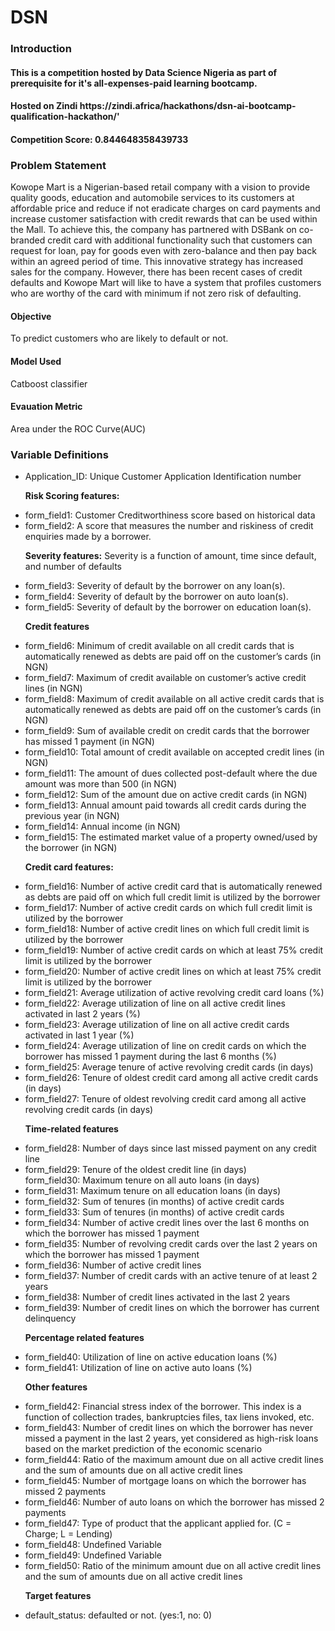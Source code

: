 # DSN
<h3>Introduction</h3>

<h4>This is a competition hosted by Data Science Nigeria as part of prerequisite for it's all-expenses-paid learning bootcamp. 
<h4>Hosted on Zindi https://zindi.africa/hackathons/dsn-ai-bootcamp-qualification-hackathon/'
<h4>Competition Score: 0.844648358439733
<h3>Problem Statement</h3>
<p>Kowope Mart is a Nigerian-based retail company with a vision to provide quality goods, education and automobile services to its customers at affordable price and reduce if not eradicate charges on card payments and increase customer satisfaction with credit rewards that can be used within the Mall. To achieve this, the company has partnered with DSBank on co-branded credit card with additional functionality such that customers can request for loan, pay for goods even with zero-balance and then pay back within an agreed period of time. This innovative strategy has increased sales for the company. However, there has been recent cases of credit defaults and Kowope Mart will like to have a system that profiles customers who are worthy of the card with minimum if not zero risk of defaulting.</p>

<h4>Objective</h4> To predict customers who are likely to default or not.
<h4>Model Used</h4> Catboost classifier
<h4>Evauation Metric</h4> Area under the ROC Curve(AUC)

<h3>Variable Definitions</h3>
<ul>
    <li> Application_ID: Unique Customer Application Identification number </li>

<strong>Risk Scoring features:</strong>
    <li>form_field1: Customer Creditworthiness score based on historical data</li>
    <li>form_field2: A score that measures the number and riskiness of credit enquiries made by a borrower.</li>
    
<strong>Severity features:</strong> Severity is a function of amount, time since default, and number of defaults
    <li>form_field3: Severity of default by the borrower on any loan(s).</li>
    <li>form_field4: Severity of default by the borrower on auto loan(s).</li>
    <li>form_field5: Severity of default by the borrower on education loan(s).</li>

<strong>Credit features</strong>

   <li>form_field6: Minimum of credit available on all credit cards that is automatically renewed as debts are paid off on the
    customer’s cards (in NGN)</li>
    <li>form_field7: Maximum of credit available on customer’s active credit lines (in NGN)</li>
    <li>form_field8: Maximum of credit available on all active credit cards that is automatically renewed as debts are paid off
    on the customer’s cards (in NGN)</li>
    <li>form_field9: Sum of available credit on credit cards that the borrower has missed 1 payment (in NGN)</li>
    <li>form_field10: Total amount of credit available on accepted credit lines (in NGN)
    <li>form_field11: The amount of dues collected post-default where the due amount was more than 500 (in NGN)</li>
    <li>form_field12: Sum of the amount due on active credit cards (in NGN)</li>
    <li>form_field13: Annual amount paid towards all credit cards during the previous year (in NGN)</li>
    <li>form_field14: Annual income (in NGN)</li>
    <li>form_field15: The estimated market value of a property owned/used by the borrower (in NGN)</li>

<strong>Credit card features:</strong>
    <li>form_field16: Number of active credit card that is automatically renewed as debts are paid off on which full credit
    limit is utilized by the borrower</li>
    <li>form_field17: Number of active credit cards on which full credit limit is utilized by the borrower</li>
    <li>form_field18: Number of active credit lines on which full credit limit is utilized by the borrower</li>
    <li>form_field19: Number of active credit cards on which at least 75% credit limit is utilized by the borrower</li>
    <li>form_field20: Number of active credit lines on which at least 75% credit limit is utilized by the borrower</li>
    <li>form_field21: Average utilization of active revolving credit card loans (%)</li>
    <li>form_field22: Average utilization of line on all active credit lines activated in last 2 years (%)</li>
    <li>form_field23: Average utilization of line on all active credit cards activated in last 1 year (%)</li>
    <li>form_field24: Average utilization of line on credit cards on which the borrower has missed 1 payment during the last 6 months (%)</li>
    <li>form_field25: Average tenure of active revolving credit cards (in days)</li>
    <li>form_field26: Tenure of oldest credit card among all active credit cards (in days)</li>
    <li>form_field27: Tenure of oldest revolving credit card among all active revolving credit cards (in days)</li>

<strong>Time-related features</strong>
    <li>form_field28: Number of days since last missed payment on any credit line</li>
    <li>form_field29: Tenure of the oldest credit line (in days)</li>
    form_field30: Maximum tenure on all auto loans (in days)</li>
    <li>form_field31: Maximum tenure on all education loans (in days)</li>
    <li>form_field32: Sum of tenures (in months) of active credit cards</li>
    <li>form_field33: Sum of tenures (in months) of active credit cards</li>
    <li>form_field34: Number of active credit lines over the last 6 months on which the borrower has missed 1 payment</li>
    <li>form_field35: Number of revolving credit cards over the last 2 years on which the borrower has missed 1 payment</li>
    <li>form_field36: Number of active credit lines</li>
    <li>form_field37: Number of credit cards with an active tenure of at least 2 years</li>
    <li>form_field38: Number of credit lines activated in the last 2 years</li>
    <li>form_field39: Number of credit lines on which the borrower has current delinquency</li>

<strong>Percentage related features</strong>
    <li>form_field40: Utilization of line on active education loans (%)</li>
    <li>form_field41: Utilization of line on active auto loans (%)</li>

<strong>Other features</strong>
    <li>form_field42: Financial stress index of the borrower. This index is a function of collection trades, bankruptcies files, tax liens invoked, etc.</li>
    <li>form_field43: Number of credit lines on which the borrower has never missed a payment in the last 2 years, yet considered as high-risk loans based on the market prediction of the economic scenario</li>
    <li>form_field44: Ratio of the maximum amount due on all active credit lines and the sum of amounts due on all active credit lines</li>
    <li>form_field45: Number of mortgage loans on which the borrower has missed 2 payments</li>
    <li>form_field46: Number of auto loans on which the borrower has missed 2 payments</li>
    <li>form_field47: Type of product that the applicant applied for. (C = Charge; L = Lending)</li>
    <li>form_field48: Undefined Variable</li>
    <li>form_field49: Undefined Variable</li>
    <li>form_field50: Ratio of the minimum amount due on all active credit lines and the sum of amounts due on all active credit lines</li>

<strong>Target features</strong>
    <li>default_status: defaulted or not. (yes:1, no: 0)</li>
</ul>
